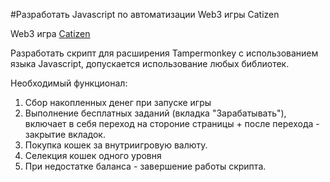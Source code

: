 #Разработать Javascript по автоматизации Web3 игры Catizen

Web3 игра [Catizen]('https://t.me/catizenbot')

Разработать скрипт для расширения Tampermonkey с использованием языка Javascript, допускается использование любых библиотек.

Необходимый функционал:
1. Сбор накопленных денег при запуске игры
2. Выполнение бесплатных заданий (вкладка "Зарабатывать"), включает в себя переход на стороние страницы + после перехода - закрытие вкладок.
3. Покупка кошек за внутриигровую валюту.
4. Селекция кошек одного уровня
5. При недостатке баланса - завершение работы скрипта.
